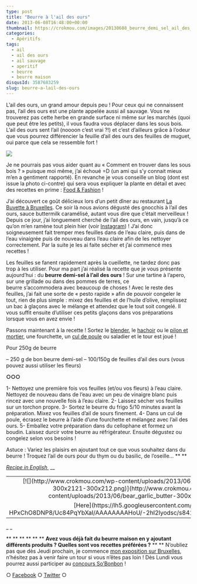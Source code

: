 ```yaml
---
type: post
title: "Beurre à l'ail des ours"
date: 2013-06-08T16:48:00+00:00
thumbnail: https://crokmou.com/images/20130608_beurre_demi_sel_ail_des_ours_0028.jpg
categories:
  - Apéritifs
tags:
  - ail
  - ail des ours
  - ail sauvage
  - aperitif
  - beurre
  - beurre maison
disqusId: 3587683259
slug: beurre-a-lail-des-ours
---
```


L’ail des ours, un grand amour depuis peu ! Pour ceux qui ne connaissent pas, l’ail des ours est une plante appelée aussi ail sauvage. Vous ne trouverez pas cette herbe en grande surface ni même sur les marchés (quoi que peut être les petits), il vous faudra vous déplacer dans les sous bois. L’ail des ours sent l’ail (noooon c’est vrai ?!) et c’est d’ailleurs grâce à l’odeur que vous pourrez différencier la feuille d’ail des ours des feuilles de muguet, oui parce que cela se ressemble fort !

[![](http://www.crokmou.com/wp-content/uploads/2013/06/cueillette-ail-des-ours-2-1.jpg)](http://www.crokmou.com/wp-content/uploads/2013/06/cueillette-ail-des-ours-2-1.jpg)

Je ne pourrais pas vous aider quant au « Comment en trouver dans les sous bois ? » puisque moi même, j’ai échoué =D (un ami qui s’y connait mieux m’en a gentiment rapporté). En revanche je vous conseille un blog (dont est issue la photo ci-contre) qui sera vous expliquer la plante en détail et avec des recettes en prime : [Food & Fashion](http://www.foodandfashion.eu/article-utiliser-l-ail-des-ours-en-cuisine-quelques-suggestions-118133660.html) !

J’ai découvert ce goût délicieux lors d’un petit dîner au restaurant [La Buvette à Bruxelles](http://www.la-buvette.be/). Ce soir là nous avions dégusté des gnocchis à l’ail des ours, sauce buttermilk caramélisé, autant vous dire que c’était merveilleux ! Depuis ce jour, j’ai longuement cherché de l’ail des ours, en vain, jusqu’à ce qu’on m’en ramène tout plein hier (voir [Instagram](http://instagram.com/sarahblieux)) ! J’ai donc soigneusement fait tremper mes feuilles dans de l’eau claire, puis dans de l’eau vinaigrée puis de nouveau dans l’eau claire afin de les nettoyer correctement. Par la suite je les ai faite sécher et j’ai commencé mes recettes !

Les feuilles se fanent rapidement après la cueillette, ne tardez donc pas trop à les utiliser. Pour ma part j’ai réalisé la recette que je vous présente aujourd’hui : du **beurre demi-sel à l’ail des ours** ! Sur une tartine à l’apero, sur une grillade ou dans des pommes de terres, ce beurre s’accommodera avec beaucoup de choses ! Avec le reste des feuilles, j’ai fait une sorte de « pesto rapide » afin de pouvoir congeler le tout, rien de plus simple : mixez des feuilles et de l’huile d’olive, remplissez un bac à glaçons avec le mélange et attendez que le tout soit congelé. Il vous suffit ensuite d’utiliser ces petits glaçons dans vos préparations lorsque vous en avez envie !

Passons maintenant à la recette ! Sortez le [blender](http://www.rueducommerce.fr/m/pl/malid:9633603), le [hachoir](http://www.rueducommerce.fr/m/pl/malid:9633606) ou le [pilon et mortier](http://www.rueducommerce.fr/m/pl/malid:43774615), une fourchette, un [cul de poule](http://www.rueducommerce.fr/m/pl/malid:48515370) ou saladier et le tour est joué !

Pour 250g de beurre

– 250 g de bon beurre demi-sel
– 100/150g de feuilles d’ail des ours (vous pouvez aussi utiliser les fleurs)

**○○○**

1- Nettoyez une première fois vos feuilles (et/ou vos fleurs) à l’eau claire. Nettoyez de nouveau dans de l’eau avec un peu de vinaigre blanc puis rincez avec une nouvelle fois à l’eau claire.
2- Laissez sécher vos feuilles sur un torchon propre.
3- Sortez le beurre du frigo 5/10 minutes avant la préparation. Mixez vos feuilles d’ail de sours finement.
4- Dans un cul de poule, écrasez le beurre à l’aide d’une fourchette et mélangez avec l’ail des ours.
5- Emballez votre préparation dans du cellophane et formez un boudin. Laissez durcir votre beurre au réfrigérateur. Ensuite dégustez ou congelez selon vos besoins !

Astuce : Variez les plaisirs en ajoutant tout ce que vous souhaitez dans du beurre ! Troquez l’ail de ours pour du thym ou du basilic, de l’oseille… ** **

_[Recipe in English ](https://lh5.googleusercontent.com/-HPxChO8DNP8/Uc84PqYbXaI/AAAAAAAAHoU/-2hI2lyodsc/s841/bear_garlic_butter.png)_
 __

<table style="margin-left: auto; margin-right: auto; text-align: center;" cellspacing="0" cellpadding="0" align="center">

<tbody>

<tr>

<td style="text-align: center;">[![](http://www.crokmou.com/wp-content/uploads/2013/06/bear_garlic_butter-300x2121-300x212.png)](http://www.crokmou.com/wp-content/uploads/2013/06/bear_garlic_butter-300x2121.png)</td>

</tr>

<tr>

<td style="text-align: center;">[Here](https://lh5.googleusercontent.com/-HPxChO8DNP8/Uc84PqYbXaI/AAAAAAAAHoU/-2hI2lyodsc/s841/bear_garlic_butter.png)</td>

</tr>

</tbody>

</table>

_ _

** ** ** ** ** ** **Avez vous déjà fait du beurre maison en y ajoutant différents produits ? Quelles sont vos recettes préférées ?** ** ** N’oubliez pas que dès Jeudi prochain, je commence [mon exposition sur Bruxelles](https://www.facebook.com/pages/Exposition-photographies-Helb/465477086837367), n’hésitez pas à venir faire un tour si vous n’êtes pas loin ! Dès Lundi vous pourrez aussi participer au [concours So’Bonbon](http://www.crokmou.com/2013/06/concours-photo-sobonbon.html) !

○ [Facebook](https://www.facebook.com/crokmou.blog) ○ [Twitter](https://twitter.com/Crokmou) ○